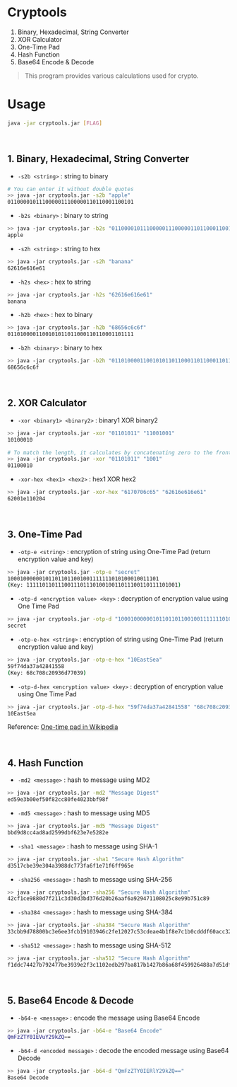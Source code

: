 # Cryptools

1. Binary, Hexadecimal, String Converter
2. XOR Calculator
3. One-Time Pad
4. Hash Function
5. Base64 Encode & Decode

> This program provides various calculations used for crypto.

# Usage

```Bash
java -jar cryptools.jar [FLAG]
```

<br />

## 1. Binary, Hexadecimal, String Converter

- `-s2b <string>` :  string to binary
```Bash
# You can enter it without double quotes
>> java -jar cryptools.jar -s2b "apple"
0110000101110000011100000110110001100101
```

- `-b2s <binary>` :  binary to string
```Bash
>> java -jar cryptools.jar -b2s "0110000101110000011100000110110001100101"
apple
```

- `-s2h <string>` :  string to hex
```Bash
>> java -jar cryptools.jar -s2h "banana"
62616e616e61
```

- `-h2s <hex>` :  hex to string
```Bash
>> java -jar cryptools.jar -h2s "62616e616e61"
banana
```

- `-h2b <hex>` :  hex to binary
```Bash
>> java -jar cryptools.jar -h2b "68656c6c6f"
0110100001100101011011000110110001101111
```

- `-b2h <binary>` :  binary to hex
```Bash
>> java -jar cryptools.jar -b2h "0110100001100101011011000110110001101111"
68656c6c6f
```

<br />

## 2. XOR Calculator

- `-xor <binary1> <binary2>` :  binary1 XOR binary2
```Bash
>> java -jar cryptools.jar -xor "01101011" "11001001"
10100010

# To match the length, it calculates by concatenating zero to the front of the shorter binary
>> java -jar cryptools.jar -xor "01101011" "1001"    
01100010
```

- `-xor-hex <hex1> <hex2>` :  hex1 XOR hex2
```Bash
>> java -jar cryptools.jar -xor-hex "6170706c65" "62616e616e61"
62001e110204
```

<br />

## 3. One-Time Pad

- `-otp-e <string>` :  encryption of string using One-Time Pad (return encryption value and key)
```Bash
>> java -jar cryptools.jar -otp-e "secret"
100010000001011011011001001111111010100010011101
(Key: 111110110111001110111010010011011100110111101001)
```

- `-otp-d <encryption value> <key>` :  decryption of encryption value using One Time Pad
```Bash
>> java -jar cryptools.jar -otp-d "100010000001011011011001001111111010100010011101" "111110110111001110111010010011011100110111101001"
secret
```

- `-otp-e-hex <string>` :  encryption of string using One-Time Pad (return encryption value and key)
```Bash
>> java -jar cryptools.jar -otp-e-hex "10EastSea"
59f74da37a42841558
(Key: 68c708c20936d77039)
```

- `-otp-d-hex <encryption value> <key>` :  decryption of encryption value using One Time Pad
```Bash
>> java -jar cryptools.jar -otp-d-hex "59f74da37a42841558" "68c708c20936d77039"
10EastSea
```

Reference: [One-time pad in Wikipedia](https://en.wikipedia.org/wiki/One-time_pad)

<br />

## 4. Hash Function

- `-md2 <message>` :  hash to message using MD2
```Bash
>> java -jar cryptools.jar -md2 "Message Digest"
ed59e3b00ef50f82cc80fe4023bbf98f
```

- `-md5 <message>` :  hash to message using MD5
```Bash
>> java -jar cryptools.jar -md5 "Message Digest"
bbd9d8cc4ad8ad2599dbf623e7e5282e
```

- `-sha1 <message>` :  hash to message using SHA-1
```Bash
>> java -jar cryptools.jar -sha1 "Secure Hash Algorithm"
d3517cbe39e304a3988dc773fa6f1e71f6ff965e
```

- `-sha256 <message>` :  hash to message using SHA-256
```Bash
>> java -jar cryptools.jar -sha256 "Secure Hash Algorithm"
42cf1ce9880d7f211c3d30d3bd376d20b26aaf6a929471108025c8e99b751c89
```

- `-sha384 <message>` :  hash to message using SHA-384
```Bash
>> java -jar cryptools.jar -sha384 "Secure Hash Algorithm"
33cbb9d78800bc3e6ee3fcb19103946c2fe12027c53cdeae4b1f8e7c1b0cdddf60acc323a3dd17d44eea1bf6bd14fff9
```

- `-sha512 <message>` :  hash to message using SHA-512
```Bash
>> java -jar cryptools.jar -sha512 "Secure Hash Algorithm"
f1ddc74427b792477be3939e2f3c1102edb297ba817b1427b86a68f459926488a7d51df4db609dcfd801671fc25230e9889cf0ba6ea00c88d8b184001589188c
```

<br />

## 5. Base64 Encode & Decode

- `-b64-e <message>` :  encode the message using Base64 Encode
```Bash
>> java -jar cryptools.jar -b64-e "Base64 Encode"
QmFzZTY0IEVuY29kZQ==
```

- `-b64-d <encoded message>` :  decode the encoded message using Base64 Decode
```Bash
>> java -jar cryptools.jar -b64-d "QmFzZTY0IERlY29kZQ=="
Base64 Decode
```
